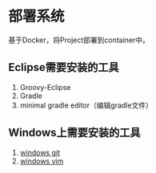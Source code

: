 # 部署系统
基于Docker，将Project部署到container中。
## Eclipse需要安装的工具
1. Groovy-Eclipse
2. Gradle
3. minimal gradle editor（编辑gradle文件）

## Windows上需要安装的工具
1. [windows git](https://git-scm.com/download/win)
2. [windows vim](http://www.vim.org/download.php)
